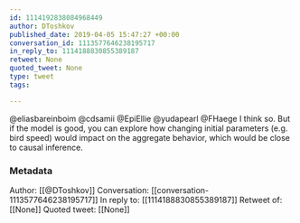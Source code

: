 ```yaml
---
id: 1114192838084968449
author: DToshkov
published_date: 2019-04-05 15:47:27 +00:00
conversation_id: 1113577646238195717
in_reply_to: 1114188830855389187
retweet: None
quoted_tweet: None
type: tweet
tags:

---
```


@eliasbareinboim @cdsamii @EpiEllie @yudapearl @FHaege I think so. But if the model is good, you can explore how changing initial parameters (e.g. bird speed) would impact on the aggregate behavior, which would be close to causal inference.

### Metadata

Author: [[@DToshkov]]
Conversation: [[conversation-1113577646238195717]]
In reply to: [[1114188830855389187]]
Retweet of: [[None]]
Quoted tweet: [[None]]
